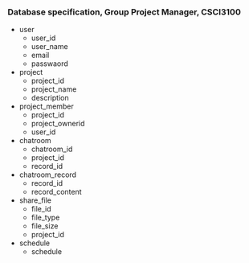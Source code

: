 ### Database specification, Group Project Manager, CSCI3100
* user
  * user_id
  * user_name
  * email
  * passwaord
* project
  * project_id
  * project_name
  * description
* project_member
  * project_id
  * project_ownerid
  * user_id
* chatroom
  * chatroom_id
  * project_id
  * record_id 
* chatroom_record
  * record_id
  * record_content
* share_file
  * file_id
  * file_type
  * file_size
  * project_id
* schedule
  * schedule
